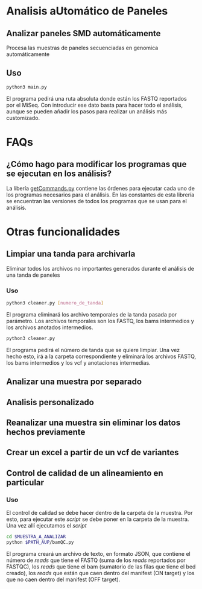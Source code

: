 # Analisis aUtom&aacute;tico de Paneles
## Analizar paneles SMD autom&aacute;ticamente

Procesa las muestras de paneles secuenciadas en genomica autom&aacute;ticamente

## Uso

```bash
python3 main.py
```
El programa pedir&aacute; una ruta absoluta donde est&aacute;n los FASTQ reportados por el MiSeq. Con introducir ese dato basta para hacer todo el an&aacute;lisis, aunque se pueden a&ntilde;adir los pasos para realizar un an&aacute;lisis m&aacute;s customizado.

# FAQs

## &iquest;C&oacute;mo hago para modificar los programas que se ejecutan en los an&aacute;lisis?

La liber&iacute;a [getCommands.py](../master/getCommands.py) contiene las &oacute;rdenes para ejecutar cada uno de los programas necesarios para el an&aacute;lisis. En las constantes de esta librer&iacute;a se encuentran las versiones de todos los programas que se usan para el an&aacute;lisis.


# Otras funcionalidades
## Limpiar una tanda para archivarla

Eliminar todos los archivos no importantes generados durante el an&aacute;lisis de una tanda de paneles

### Uso

```bash
python3 cleaner.py [numero_de_tanda]
```

El programa eliminar&aacute; los archivo temporales de la tanda pasada por par&aacute;metro. Los archivos temporales son los FASTQ, los bams intermedios y los archivos anotados intermedios.

```bash
python3 cleaner.py
```

El programa pedir&aacute; el n&uacute;mero de tanda que se quiere limpiar. Una vez hecho esto, ir&aacute; a la carpeta correspondiente y eliminar&aacute; los archivos FASTQ, los bams intermedios y los vcf y anotaciones intermedias.

## Analizar una muestra por separado
## Analisis personalizado
## Reanalizar una muestra sin eliminar los datos hechos previamente
## Crear un excel a partir de un vcf de variantes

## Control de calidad de un alineamiento en particular

### Uso

El control de calidad se debe hacer dentro de la carpeta de la muestra. Por esto, para ejecutar este *script* se debe poner en la carpeta de la muestra. Una vez all&iacute; ejecutamos el *script*

```bash
cd $MUESTRA_A_ANALIZAR
python $PATH_AUP/bamQC.py
```

El programa crear&aacute; un archivo de texto, en formato JSON, que contiene el n&uacute;mero de *reads* que tiene el FASTQ (suma de los *reads* reportados por FASTQC), los *reads* que tiene el bam (sumatorio de las filas que tiene el bed creado), los *reads* que est&aacute;n que caen dentro del manifest (ON target) y los que no caen dentro del manifest (OFF target).
